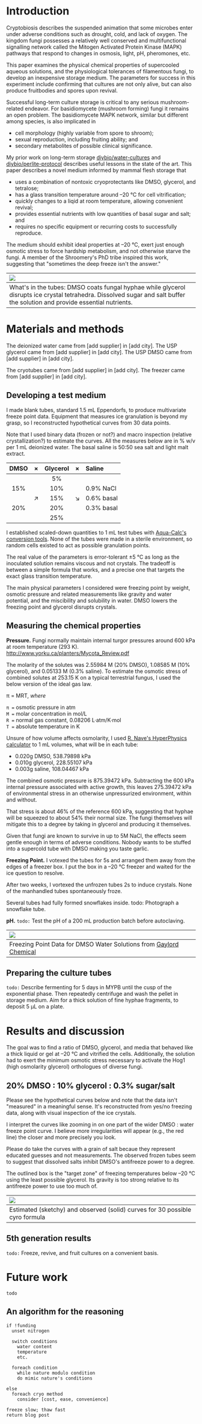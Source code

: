 # Introduction

Cryptobiosis describes the suspended animation that some microbes enter under adverse conditions such as drought, cold, and lack of oxygen.
The kingdom fungi possesses a relatively well conserved and multifunctional signalling network called the Mitogen Activated Protein Kinase (MAPK) pathways that respond to changes in osmosis, light, pH, pheromones, etc.

This paper examines the physical chemical properties of supercooled aqueous solutions, and the physiological tolerances of filamentous fungi, to develop an inexpensive storage medium.
The parameters for success in this experiment include confirming that cultures are not only alive, but can also produce fruitbodies and spores upon revival.

Successful long-term culture storage is critical to any serious mushroom-related endeavor.
For basidiomycete (mushroom forming) fungi it remains an open problem.
The basidiomycete MAPK network, similar but different among species, is also implicated in
- cell morphology (highly variable from spore to shroom);
- sexual reproduction, including fruiting ability; and
- secondary metabolites of possible clinical significance.

My prior work on long-term storage
[diybio/water-cultures](https://pjc.is/diybio/water-cultures) and [diybio/perlite-protocol](https://pjc.is/diybio/perlite-protocol)
describes useful lessons in the state of the art.
This paper describes a novel medium informed by mammal flesh storage that
- uses a combination of nontoxic cryoprotectants like DMSO, glycerol, and tetralose;
- has a glass transition temperature around –20 °C for cell vitrification;
- quickly changes to a liqid at room temperature, allowing convenient revival;
- provides essential nutrients with low quantities of basal sugar and salt; and
- requires no specific equipment or recurring costs to successfully reproduce.

The medium should exhibit ideal properties at –20 °C, exert just enough osmotic stress to force hardship metabolism, and not otherwise starve the fungi.
A member of the Shroomery's PhD tribe inspired this work, suggesting that "sometimes the deep freeze isn't the answer."


| ![](pictures/cryotubes.jpg)	|
| :--				|
| What's in the tubes: DMSO coats fungal hyphae while glycerol disrupts ice crystal tetrahedra. Dissolved sugar and salt buffer the solution and provide essential nutrients. |


# Materials and methods

The deionized water came from [add supplier] in [add city].
The USP glycerol came from [add supplier] in [add city].
The USP DMSO came from [add supplier] in [add city].

The cryotubes came from [add supplier] in [add city].
The freezer came from [add supplier] in [add city].


## Developing a test medium

I made blank tubes, standard 1.5 mL Eppendorfs, to produce multivariate freeze point data.
Equipment that measures ice granulation is beyond my grasp, so I reconstructed hypothetical curves from 30 data points.

Note that I used binary data (frozen or not?) and macro inspection (relative crystallization?) to estimate the curves.
All the measures below are in % w/v per 1 mL deionized water.
The basal saline is 50:50 sea salt and light malt extract.

| DMSO	| ×	| Glycerol	| ×	| Saline	|
| :--:	| :--:	| :--:		| :--:	| :--		|
|	|	| 5%		|	|		|
| 15%	|	| 10%		|	| 0.9% NaCl	|
|	| ↗	| 15%		| ↘	| 0.6% basal	|
| 20%	|	| 20%		|	| 0.3% basal	|
|	|	| 25%		|	|		|

I established scaled-down quantities to 1 mL test tubes with [Aqua-Calc's conversion tools](https://www.aqua-calc.com/calculate/weight-to-volume).
None of the tubes were made in a sterile environment, so random cells existed to act as possible granulation points.

The real value of the parameters is error-tolerant ±5 °C as long as the inoculated solution remains viscous and not crystals.
The tradeoff is between a simple formula that works, and a precise one that targets the exact glass transition temperature.

The main physical parameters I considered were freezing point by weight, osmotic pressure and related measurements like gravity and water potential, and the miscibility and solubility in water.
DMSO lowers the freezing point and glycerol disrupts crystals.


## Measuring the chemical properties

**Pressure.**
Fungi normally maintain internal turgor pressures around 600 kPa at room temperature (293 K).
http://www.yorku.ca/planters/Mycota_Review.pdf

The molarity of the solutes was 2.55984 M (20% DMSO), 1.08585 M (10% glycerol), and 0.05133 M (0.3% saline).
To estimate the osmotic stress of combined solutes at 253.15 K on a typical terrestrial fungus, I used the below version of the ideal gas law.

π = MRT, _where_

`π =` osmotic pressure in atm<br />
`M =` molar concentration in mol/L<br />
`R =` normal gas constant, 0.08206 L·atm/K·mol<br />
`T =` absolute temperature in K

Unsure of how volume affects osmolarity, I used
[R. Nave's HyperPhysics calculator](http://hyperphysics.phy-astr.gsu.edu/hbase/Kinetic/ospcal.html)
to 1 mL volumes, what will be in each tube:

- 0.020g DMSO, 538.79898 kPa
- 0.010g glycerol, 228.55107 kPa
- 0.003g saline, 108.04467 kPa

The combined osmotic pressure is 875.39472 kPa.
Subtracting the 600 kPa internal pressure associated with active growth,
this leaves 275.39472 kPa of environmental stress in an otherwise unpressurized environment, within and without.

That stress is about 46% of the reference 600 kPa, suggesting that hyphae will be squeezed to about 54% their normal size.
The fungi themselves will mitigate this to a degree by taking in glycerol and producing it themselves.

Given that fungi are known to survive in up to 5M NaCl, the effects seem gentle enough in terms of adverse conditions.
Nobody wants to be stuffed into a supercold tube with DMSO making you taste garlic.

**Freezing Point.**
I votexed the tubes for 5s and arranged them away from the edges of a freezer box.
I put the box in a –20 °C freezer and waited for the ice question to resolve.

After two weeks, I vortexed the unfrozen tubes 2s to induce crystals.
None of the manhandled tubes spontaneously froze.

Several tubes had fully formed snowflakes inside.
todo: Photograph a snowflake tube.

**pH.**
`todo:`
Test the pH of a 200 mL production batch before autoclaving.


| ![](pictures/DMSO.water.freezing.jpg)	|
| :--					|
| Freezing Point Data for DMSO Water Solutions from [Gaylord Chemical](https://www.gaylordchemical.com/literature/dmso-physical-properties/) |


## Preparing the culture tubes

`todo:`
Describe fermenting for 5 days in MYPB until the cusp of the exponential phase.
Then repeatedly centrifuge and wash the pellet in storage medium.
Aim for a thick solution of fine hyphae fragments, to deposit 5 μL on a plate.


# Results and discussion

The goal was to find a ratio of DMSO, glycerol, and media that behaved like a thick liquid or gel at –20 °C and vitrified the cells.
Additionally, the solution had to exert the minimum osmotic stress necessary to activate the Hog1 (high osmolarity glycerol) orthologues of diverse fungi.


## 20% DMSO : 10% glycerol : 0.3% sugar/salt

Please see the hypothetical curves below and note that the data isn't "measured" in a meaningful sense.
It's reconstructed from yes/no freezing data, along with visual inspection of the ice crystals.

I interpret the curves like zooming in on one part of the wider DMSO : water freeze point curve.
I believe more irregularities will appear (e.g., the red line) the closer and more precisely you look.

Please do take the curves with a grain of salt becaue they represent educated guesses and not measurements.
The observed frozen tubes seem to suggest that dissolved salts inhibit DMSO's antifreeze power to a degree.

The outlined box is the "target zone" of freezing temperatures below –20 °C using the least possible glycerol.
Its gravity is too strong relative to its antifreeze power to use too much of.


| ![](pictures/DMSO.GLY.NaCl.half.jpg)	|
| :--					|
| Estimated (sketchy) and observed (solid) curves for 30 possible cyro formula |


## 5th generation results

`todo:`
Freeze, revive, and fruit cultures on a convenient basis.

# Future work

`todo`


## An algorithm for the reasoning

```
if !funding
  unset nitrogen

  switch conditions
    water content
    temperature
    etc.

  foreach condition
    while nature modulo condition
    do mimic nature's conditions

else
  foreach cryo method
    consider [cost, ease, convenience]

freeze slow; thaw fast
return blog post
```
